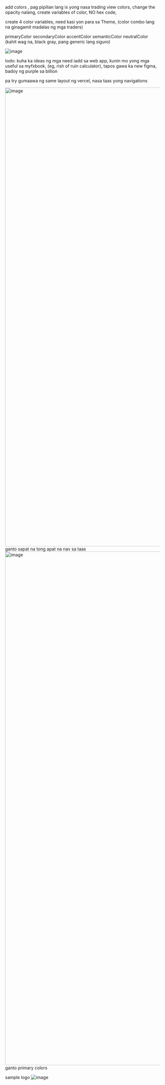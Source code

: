 add colors , pag pipilian lang is yong nasa trading view colors, change the opacity nalang, create variables of color, NO hex code,

create 4 color variables, need kasi yon para sa Theme, (color combo lang na ginagamit madalas ng mga traders) 

primaryColor
secondaryColor
accentColor
semanticColor
neutralColor (kahit wag na, black gray, pang generic lang siguro)

![image](https://user-images.githubusercontent.com/68400105/171084891-19a08527-0e70-474a-a264-5798cdc498f8.png)





todo: 
kuha ka ideas ng mga need iadd sa web app, kunin mo yong mga useful sa myfxbook, (eg, rish of ruin calculator), tapos gawa ka new figma, badoy ng purple sa billion

pa try gumaawa ng same layout ng vercel, nasa taas yong navigations

<img width="1495" alt="image" src="https://user-images.githubusercontent.com/68400105/171085408-567c6077-20fa-4a41-9f72-6dab0d9f89bb.png">
ganto sapat na tong apat na nav sa taas

<img width="1674" alt="image" src="https://user-images.githubusercontent.com/68400105/171085558-a09e4d9f-5f7b-4715-a15d-550d92c0967e.png">
ganto primary colors

sample logo
![image](https://user-images.githubusercontent.com/68400105/171086222-2a9d0b68-b95e-49be-bab5-1fb36d2c2f0f.png)
